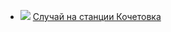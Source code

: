 * ![](/books/prose_classic/Александр%20Солженицын/Случай%20на%20станции%20Кочетовка.jpg) [Случай на станции Кочетовка](/books/prose_classic/Александр%20Солженицын/Случай%20на%20станции%20Кочетовка)